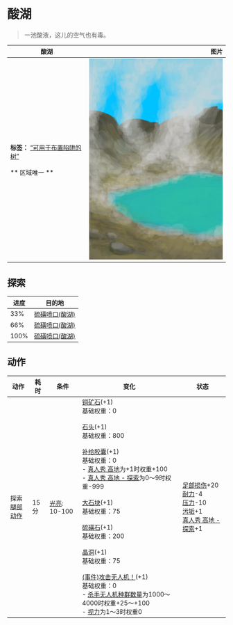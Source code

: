# 酸湖  
> 一池酸液，这儿的空气也有毒。  
  
  酸湖  |   图片   
 ----  |  ----:   
 **标签：**	[“可用于布置陷阱的树”](tag_SnareCompatible.md)<br><br>** 区域唯一 **  |  ![](Sprite/AcidLake.png)   
  
## 探索  
进度  |  目的地  
----  |  ----  
33%  |  [硫磺喷口(酸湖)](VentBrimstone.md)  
66%  |  [硫磺喷口(酸湖)](VentBrimstone.md)  
100%  |  [硫磺喷口(酸湖)](VentBrimstone.md)  
## 动作  
动作  |  耗时  |  条件  |  变化  |  状态  
----  |  ----  |  ----  |  ----  |  ----  
探索<br>[腿部动作](LegAction.md)  |  15分  |  [光亮](Light.md): 10-100  |  [铜矿石](CopperOre.md)(+1)<br>基础权重：0<br><br>[石头](Stone.md)(+1)<br>基础权重：800<br><br>[补给胶囊](TV_SupplyCapsule.md)(+1)<br>基础权重：0<br>- [真人秀 高地](TV_Highlands.md)为+1时权重+100<br>- [真人秀 高地 - 探索](TV_HighlandsExplore.md)为0～9时权重-999<br><br>[大石块](StoneHeavy.md)(+1)<br>基础权重：75<br><br>[硫磺石](StoneHeavyBrimstone.md)(+1)<br>基础权重：200<br><br>[晶洞](Geode.md)(+1)<br>基础权重：75<br><br>[(事件)攻击无人机！](Event_DroneFight.md)(+1)<br>基础权重：0<br>- [杀手无人机种群数量](Pop_Drone.md)为1000～4000时权重+25～+100<br>- [视力](Myopia.md)为1～3时权重0<br>  |  [足部损伤](FootDamage.md)+20<br>[耐力](Stamina.md)-4<br>[压力](Stress.md)-10<br>[污垢](Filth.md)+1<br>[真人秀 高地 - 探索](TV_HighlandsExplore.md)+1  
